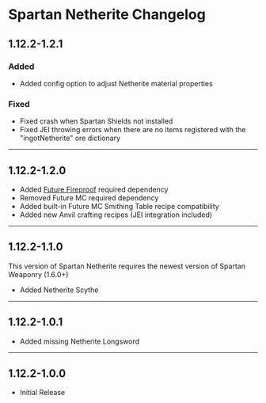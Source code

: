 # Spartan Netherite Changelog
## 1.12.2-1.2.1
### Added
- Added config option to adjust Netherite material properties
### Fixed
- Fixed crash when Spartan Shields not installed
- Fixed JEI throwing errors when there are no items registered with the "ingotNetherite" ore dictionary

---

## 1.12.2-1.2.0
- Added [Future Fireproof](https://www.curseforge.com/minecraft/mc-mods/future-fireproof) required dependency
- Removed Future MC required dependency
- Added built-in Future MC Smithing Table recipe compatibility
- Added new Anvil crafting recipes (JEI integration included)

---

## 1.12.2-1.1.0
This version of Spartan Netherite requires the newest version of Spartan Weaponry (1.6.0+)
- Added Netherite Scythe

---

## 1.12.2-1.0.1
- Added missing Netherite Longsword

---

## 1.12.2-1.0.0
- Initial Release